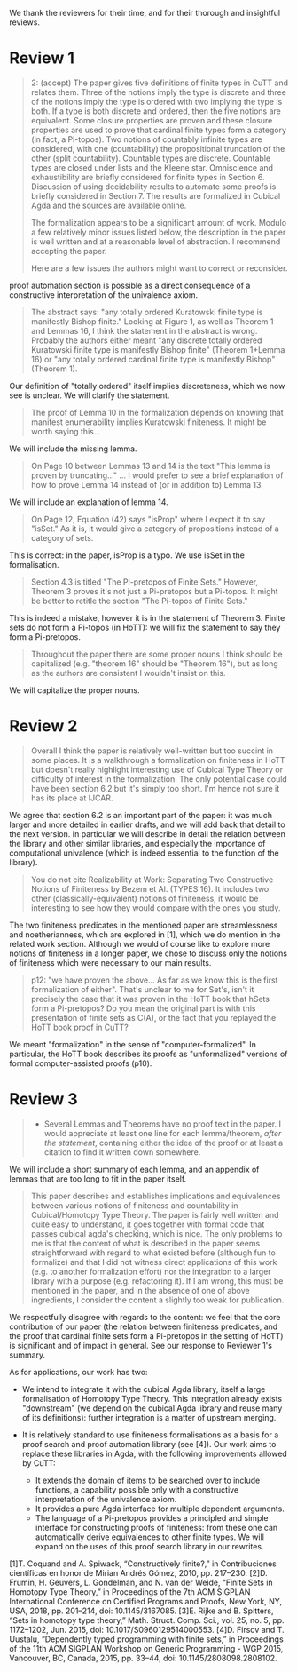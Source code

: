 We thank the reviewers for their time, and for their thorough and insightful
reviews.

# Review 1

> 2: (accept)
> The paper gives five definitions of finite types in CuTT and relates them.
> Three of the notions imply the type is discrete and three of the notions imply
> the type is ordered with two implying the type is both. If a type is both
> discrete and ordered, then the five notions are equivalent. Some closure
> properties are proven and these closure properties are used to prove that
> cardinal finite types form a category (in fact, a Pi-topos). Two notions of
> countably infinite types are considered, with one (countability) the
> propositional truncation of the other (split countability). Countable types
> are discrete. Countable types are closed under lists and the Kleene star.
> Omniscience and exhaustibility are briefly considered for finite types in
> Section 6. Discussion of using decidability results to automate some proofs is
> briefly considered in Section 7. The results are formalized in Cubical Agda
> and the sources are available online.
> 
> The formalization appears to be a significant amount of work. Modulo a few
> relatively minor issues listed below, the description in the paper is well
> written and at a reasonable level of abstraction. I recommend accepting the
> paper.
>
> Here are a few issues the authors might want to correct or reconsider.
> 
proof automation section is possible as a direct consequence of a constructive
interpretation of the univalence axiom.

> The abstract says: "any totally ordered Kuratowski finite type is manifestly
> Bishop finite." Looking at Figure 1, as well as Theorem 1 and Lemmas 16, I
> think the statement in the abstract is wrong. Probably the authors either
> meant "any discrete totally ordered Kuratowski finite type is manifestly
> Bishop finite" (Theorem 1+Lemma 16) or "any totally ordered cardinal finite
> type is manifestly Bishop" (Theorem 1).

Our definition of "totally ordered" itself implies discreteness, which we now
see is unclear.
We will clarify the statement.

> The proof of Lemma 10 in the formalization depends on knowing that manifest
> enumerability implies Kuratowski finiteness. It might be worth saying this...

We will include the missing lemma.

> On Page 10 between Lemmas 13 and 14 is the text "This lemma is proven by
> truncating..." ... 
> I would prefer to see a brief explanation
> of how to prove Lemma 14 instead of (or in addition to) Lemma 13.

We will include an explanation of lemma 14.

> On Page 12, Equation (42) says "isProp" where I expect it to say "isSet." As
> it is, it would give a category of propositions instead of a category of sets.

This is correct: in the paper, isProp is a typo.
We use isSet in the formalisation.

> Section 4.3 is titled "The Pi-pretopos of Finite Sets." However, Theorem 3
> proves it's not just a Pi-pretopos but a Pi-topos. It might be better to
> retitle the section "The Pi-topos of Finite Sets."

This is indeed a mistake, however it is in the statement of Theorem 3.
Finite sets do not form a Pi-topos (in HoTT): we will fix the statement to say
they form a Pi-pretopos.

> Throughout the paper there are some proper nouns I think should be capitalized
> (e.g. "theorem 16" should be "Theorem 16"), but as long as the authors are
> consistent I wouldn't insist on this.

We will capitalize the proper nouns.

# Review 2

> Overall I think the paper is relatively well-written but too succint in some
> places. It is a walkthrough a formalization on finiteness in HoTT but doesn't
> really highlight interesting use of Cubical Type Theory or difficulty of
> interest in the formalization. The only potential case could have been section
> 6.2 but it's simply too short. I'm hence not sure it has its place at IJCAR.

We agree that section 6.2 is an important part of the paper: it was much larger
and more detailed in earlier drafts, and we will add back that detail to the
next version.
In particular we will describe in detail the relation between the library and
other similar libraries, and especially the importance of computational
univalence (which is indeed essential to the function of the library).

> You do not cite Realizability at Work: Separating Two Constructive Notions of
> Finiteness by Bezem et Al. (TYPES'16). It includes two other
> (classically-equivalent) notions of finiteness, it would be interesting to see
> how they would compare with the ones you study.

The two finiteness predicates in the mentioned paper are streamlessness and
noetherianness, which are explored in [1], which we do mention in the related
work section.
Although we would of course like to explore more notions of finiteness in a
longer paper, we chose to discuss only the notions of finiteness which were
necessary to our main results.

> p12: "we have proven the above... As far as we know this is the first
> formalization of either". That's unclear to me for Set's, isn't it precisely
> the case that it was proven in the HoTT book that hSets form a Pi-pretopos? Do
> you mean the original part is with this presentation of finite sets as C(A),
> or the fact that you replayed the HoTT book proof in CuTT?

We meant "formalization" in the sense of "computer-formalized".
In particular, the HoTT book describes its proofs as "unformalized" versions of
formal computer-assisted proofs (p10).

# Review 3

> * Several Lemmas and Theorems have no proof text in the paper. I would
>   appreciate at least one line for each lemma/theorem, *after the statement*,
>   containing either the idea of the proof or at least a citation to find it
>   written down somewhere.

We will include a short summary of each lemma, and an appendix of lemmas that
are too long to fit in the paper itself.

> This paper describes and establishes implications and equivalences between
> various notions of finiteness and countability in Cubical/Homotopy Type
> Theory. The paper is fairly well written and quite easy to understand, it goes
> together with formal code that passes cubical agda's checking, which is nice.
> The only problems to me is that the content of what is described in the paper
> seems straightforward with regard to what existed before (although fun to
> formalize) and that I did not witness direct applications of this work (e.g.
> to another formalization effort) nor the integration to a larger library with
> a purpose (e.g. refactoring it). If I am wrong, this must be mentioned in the
> paper, and in the absence of one of above ingredients, I consider the content
> a slightly too weak for publication.

We respectfully disagree with regards to the content: we feel that the core
contribution of our paper (the relation between finiteness predicates, and the
proof that cardinal finite sets form a Pi-pretopos in the setting of HoTT) is
significant and of impact in general.
See our response to Reviewer 1's summary.

As for applications, our work has two:

* We intend to integrate it with the cubical Agda library, itself a large
  formalisation of Homotopy Type Theory.
  This integration already exists "downstream" (we depend on the cubical Agda
  library and reuse many of its definitions): further integration is a matter of
  upstream merging.

* It is relatively standard to use finiteness formalisations as a basis for a
  proof search and proof automation library (see [4]).
  Our work aims to replace these libraries in Agda, with the following
  improvements allowed by CuTT:
  - It extends the domain of items to be searched over to include functions, a
    capability possible only with a constructive interpretation of the
    univalence axiom.
  - It provides a pure Agda interface for multiple dependent arguments.
  - The language of a Pi-pretopos provides a principled and simple interface for
    constructing proofs of finiteness: from these one can automatically derive
    equivalences to other finite types.
  We will expand on the uses of this proof search library in our rewrites.

[1]T. Coquand and A. Spiwack, “Constructively finite?,” in Contribuciones científicas en honor de Mirian Andrés Gómez, 2010, pp. 217–230.
[2]D. Frumin, H. Geuvers, L. Gondelman, and N. van der Weide, “Finite Sets in Homotopy Type Theory,” in Proceedings of the 7th ACM SIGPLAN International Conference on Certified Programs and Proofs, New York, NY, USA, 2018, pp. 201–214, doi: 10.1145/3167085.
[3]E. Rijke and B. Spitters, “Sets in homotopy type theory,” Math. Struct. Comp. Sci., vol. 25, no. 5, pp. 1172–1202, Jun. 2015, doi: 10.1017/S0960129514000553.
[4]D. Firsov and T. Uustalu, “Dependently typed programming with finite sets,” in Proceedings of the 11th ACM SIGPLAN Workshop on Generic Programming - WGP 2015, Vancouver, BC, Canada, 2015, pp. 33–44, doi: 10.1145/2808098.2808102.
